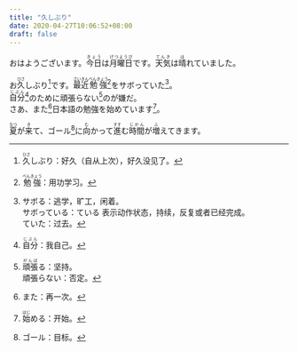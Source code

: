 ```yaml
---
title: "久しぶり"
date: 2020-04-27T10:06:52+08:00
draft: false
---
```


おはようございます。<ruby>今日<rp>(</rp><rt>きょう</rt><rp>)</rp></ruby>は<ruby>月曜日<rp>(</rp><rt>げつようび</rt><rp>)</rp></ruby>です。<ruby>天気<rp>(</rp><rt>てんき</rt><rp>)</rp></ruby>は<ruby>晴<rp>(</rp><rt>は</rt><rp>)</rp></ruby>れていました。

お<ruby>久<rp>(</rp><rt>ひさ</rt><rp>)</rp></ruby>しぶり[^1]です。<ruby>最近<rp>(</rp><rt>さいきん</rt><rp>)</rp></ruby><ruby>勉強<rp>(</rp><rt>べんきょう</rt><rp>)</rp></ruby>[^2]をサボっていた[^3]。  
<ruby>自分<rp>(</rp><rt>じぶん</rt><rp>)</rp></ruby>[^4]のために頑張らない[^5]のが嫌だ。  
さあ、また[^6]日本語の勉強を始めています[^7]。

<ruby>夏<rp>(</rp><rt>なつ</rt><rp>)</rp></ruby>が<ruby>来<rp>(</rp><rt>き</rt><rp>)</rp></ruby>て、ゴール[^8]に<ruby>向<rp>(</rp><rt>む</rt><rp>)</rp></ruby>かって<ruby>進<rp>(</rp><rt>すす</rt><rp>)</rp></ruby>む<ruby>時間<rp>(</rp><rt>じかん</rt><rp>)</rp></ruby>が<ruby>増<rp>(</rp><rt>ふ</rt><rp>)</rp></ruby>えてきます。

[^1]: <ruby>久<rp>(</rp><rt>ひさ</rt><rp>)</rp></ruby>しぶり：好久（自从上次），好久没见了。  
[^2]: <ruby>勉強<rp>(</rp><rt>べんきょう</rt><rp>)</rp></ruby>：用功学习。  
[^3]: サボる：逃学，旷工，闲着。  
サボっている：ている 表示动作状态，持续，反复或者已经完成。  
ていた：过去。  
[^4]: <ruby>自分<rp>(</rp><rt>じぶん</rt><rp>)</rp></ruby>：我自己。  
[^5]: <ruby>頑張<rp>(</rp><rt>がんば</rt><rp>)</rp></ruby>る：坚持。  
頑張らない：否定。  
[^6]: また：再一次。  
[^7]: <ruby>始<rp>(</rp><rt>はじ</rt><rp>)</rp></ruby>める：开始。  
[^8]: ゴール：目标。  
